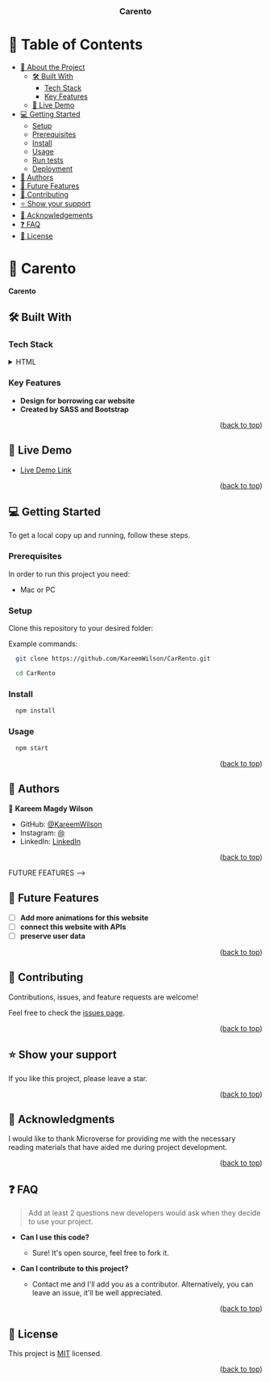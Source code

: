 <div align="center">
  <h3><b>Carento</b></h3>
</div>

<!-- TABLE OF CONTENTS -->

# 📗 Table of Contents

- [📖 About the Project](#about-project)
  - [🛠 Built With](#built-with)
    - [Tech Stack](#tech-stack)
    - [Key Features](#key-features)
  - [🚀 Live Demo](#live-demo)
- [💻 Getting Started](#getting-started)
  - [Setup](#setup)
  - [Prerequisites](#prerequisites)
  - [Install](#install)
  - [Usage](#usage)
  - [Run tests](#run-tests)
  - [Deployment](#triangular_flag_on_post-deployment)
- [👥 Authors](#authors)
- [🔭 Future Features](#future-features)
- [🤝 Contributing](#contributing)
- [⭐️ Show your support](#support)
- [🙏 Acknowledgements](#acknowledgements)
- [❓ FAQ](#faq)
- [📝 License](#license)

<!-- PROJECT DESCRIPTION -->

# 📖 Carento<a name="about-project"></a>

**Carento**

## 🛠 Built With <a name="built-with"></a>

### Tech Stack <a name="tech-stack"></a>

<details>
<summary>HTML</summary>
<summary>CSS</summary>
<summary>SASS</summary>
<summary>Bootstrap</summary>

</details>

<!-- Features -->

### Key Features <a name="key-features"></a>

- **Design for borrowing car website**
- **Created by SASS and Bootstrap**

<p align="right">(<a href="#readme-top">back to top</a>)</p>

<!-- LIVE DEMO -->

## 🚀 Live Demo <a name="live-demo"></a>

- [Live Demo Link](https://kareemwilson.github.io/CarRento/)

<p align="right">(<a href="#readme-top">back to top</a>)</p>
<!-- GETTING STARTED -->

## 💻 Getting Started <a name="getting-started"></a>

To get a local copy up and running, follow these steps.

### Prerequisites

In order to run this project you need:

- Mac or PC

<!--
Example command:
```sh
 gem install rails
```
 -->

### Setup

Clone this repository to your desired folder:


Example commands:
```sh
  git clone https://github.com/KareemWilson/CarRento.git
```
```sh
  cd CarRento
```


### Install

```sh
  npm install
```


### Usage

```sh
  npm start
```


<p align="right">(<a href="#readme-top">back to top</a>)</p>

<!-- AUTHORS -->

## 👥 Authors<a name="authors"></a>


👤 **Kareem Magdy Wilson**

- GitHub: [@KareemWilson](https://github.com/KareemWilson)
- Instagram: [@](https://www.instagram.com/code.afternoon/)
- LinkedIn: [LinkedIn](https://linkedin.com/in/kareem-wilson/)

<p align="right">(<a href="#readme-top">back to top</a>)</p>

FUTURE FEATURES -->

## 🔭 Future Features <a name="future-features"></a>

- [ ] **Add more animations for this website**
- [ ] **connect this website with APIs**
- [ ] **preserve user data**

<p align="right">(<a href="#readme-top">back to top</a>)</p>

<!-- CONTRIBUTING -->

## 🤝 Contributing <a name="contributing"></a>

Contributions, issues, and feature requests are welcome!

Feel free to check the [issues page](../../issues/).

<p align="right">(<a href="#readme-top">back to top</a>)</p>

<!-- SUPPORT -->

## ⭐️ Show your support <a name="support"></a>


If you like this project, please leave a star.

<p align="right">(<a href="#readme-top">back to top</a>)</p>

<!-- ACKNOWLEDGEMENTS -->

## 🙏 Acknowledgments <a name="acknowledgements"></a>


I would like to thank Microverse for providing me with the necessary reading materials that have aided me during project development.

<p align="right">(<a href="#readme-top">back to top</a>)</p>

<!-- FAQ (optional) -->

## ❓ FAQ <a name="faq"></a>

> Add at least 2 questions new developers would ask when they decide to use your project.
- **Can I use this code?**

  - Sure! It's open source, feel free to fork it.

- **Can I contribute to this project?**

  - Contact me and I'll add you as a contributor. Alternatively, you can leave an issue, it'll be well appreciated.

<p align="right">(<a href="#readme-top">back to top</a>)</p>

<!-- LICENSE -->

## 📝 License <a name="license"></a>

This project is [MIT](./LICENSE) licensed.


<p align="right">(<a href="#readme-top">back to top</a>)</p>
